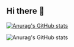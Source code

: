 ## Hi there 👋
[![Anurag's GitHub stats](https://github-readme-stats.vercel.app/api?username=NerostavKuznetsov)](https://github.com/NerostavKuznetsov/github-readme-stats)


![Anurag's GitHub stats](https://github-readme-stats.vercel.app/api?username=NerostavKuznetsov&show_icons=true&theme=merko)


